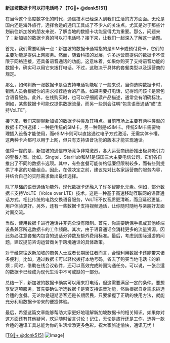 **新加坡数据卡可以打电话吗？【TG💪+ @donk5151】**

在当今这个高度数字化的时代，通信技术已经深入到我们生活的方方面面。无论是国内还是海外旅行，选择合适的通讯工具成了不少人的关注点。尤其是对于那些计划前往新加坡的朋友来说，了解当地的数据卡功能显得尤为重要。那么，问题来了：新加坡的数据卡真的可以打电话吗？接下来，让我们一起深入了解这一话题。

首先，我们需要明确一点：新加坡的数据卡通常指的是SIM卡或预付费卡，它们的主要功能是提供上网服务。然而，随着科技的发展，许多运营商提供的数据卡不仅限于网络连接，还具备语音通话的功能。这意味着，如果你购买了支持语音功能的数据卡，确实可以用它来拨打电话。不过，这取决于具体的套餐类型以及运营商的规定。

那么，如何判断一张数据卡是否支持电话功能呢？一般来说，当你选购数据卡时，销售人员会根据你的需求推荐适合的产品。如果需要打电话，记得询问该卡是否包含语音服务。此外，在线购买时，也可以仔细阅读产品描述，通常会有明确标注。例如，某些数据卡可能仅提供数据流量，而另一些则会注明“包含语音通话”或“支持VoLTE”。

接下来，我们来聊聊新加坡的数据卡种类及其特点。目前市场上主要有两种类型的数据卡可供选择：一种是传统的SIM卡，另一种则是eSIM卡。传统SIM卡需要物理插入设备才能使用，而eSIM卡则可以直接通过电子方式激活，无需实体卡槽。这两种卡片都可以用于上网，但只有支持语音功能的版本才能实现通话。

值得一提的是，新加坡的通信市场竞争非常激烈，各大运营商纷纷推出极具吸引力的套餐方案。比如，Singtel、StarHub和M1是该国三大主要电信公司，它们各自推出了不同的数据卡选项。其中，有些套餐可能价格低廉但限制较多，而有些则提供了丰富的功能组合。因此，在做决定之前，建议先对比各家运营商的服务内容，并结合自己的实际需求做出最佳选择。

除了基础的语音通话功能外，现代数据卡还融入了许多智能化元素。例如，部分数据卡支持VoLTE（Voice over LTE）技术，这是一种基于高速移动互联网的语音通话方式。相比传统的电路交换语音服务，VoLTE不仅音质更清晰，而且延迟更低，用户体验更好。另外，还有一些数据卡支持视频通话，让你随时随地与亲朋好友面对面交流。

当然，使用数据卡进行通话并非完全没有限制。首先，你需要确保手机或其他终端设备兼容所选数据卡的工作频段。其次，由于语音通话会消耗更多的流量资源，因此务必注意套餐内包含的通话分钟数及额外费用标准。最后，考虑到国际漫游的问题，建议提前咨询运营商关于跨境通话的具体政策。

对于经常往返新加坡的商务人士或者长期居住者而言，合理利用数据卡还能带来诸多便利。比如，通过数据卡可以轻松拨打本地号码，省去了购买当地电话卡的麻烦；同时，借助在线会议软件，还可以高效完成跨国沟通任务。可以说，一张合适的数据卡已经成为现代生活中不可或缺的一部分。

总结一下，新加坡的数据卡确实可以用来打电话，但这需要满足一定的条件。要想享受这项服务，首先要确认所选数据卡是否支持语音功能，然后根据自身需求挑选合适的套餐。无论你是短期游客还是长期居民，只要掌握了正确的使用方法，就能充分利用数据卡带来的便捷体验。

最后，希望这篇文章能够帮助大家更好地理解新加坡数据卡的相关知识。如果你对这方面还有其他疑问，欢迎随时留言讨论！记住，无论是旅行还是工作，选择一款合适的通讯工具总能为你的生活增添更多色彩。祝大家旅途愉快，通讯无忧！

[[TG💪+ @donk5151](https://t.me/s/donk5151) ![Image](https://i.postimg.cc/rwNCRYN7/Snipaste-2025-04-30-17-27-05.png)]